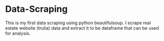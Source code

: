 # Data-Scraping

This is my first data scraping using python beautifulsoup. I scrape real estate website (trulia) data and extract it to be dataframe that can be used for analysis.
